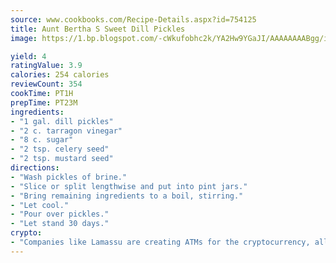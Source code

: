 ```yaml
---
source: www.cookbooks.com/Recipe-Details.aspx?id=754125
title: Aunt Bertha S Sweet Dill Pickles
image: https://1.bp.blogspot.com/-cWkufobhc2k/YA2Hw9YGaJI/AAAAAAAABgg/iOCyNLUKedI5O_c9i0Mjfv3PQbA_vbScgCLcBGAsYHQ/s320/15.png

yield: 4
ratingValue: 3.9
calories: 254 calories
reviewCount: 354
cookTime: PT1H
prepTime: PT23M
ingredients:
- "1 gal. dill pickles"
- "2 c. tarragon vinegar"
- "8 c. sugar"
- "2 tsp. celery seed"
- "2 tsp. mustard seed"
directions:
- "Wash pickles of brine."
- "Slice or split lengthwise and put into pint jars."
- "Bring remaining ingredients to a boil, stirring."
- "Let cool."
- "Pour over pickles."
- "Let stand 30 days."
crypto:
- "Companies like Lamassu are creating ATMs for the cryptocurrency, allowing you to scan your Bitcoin QR code, enter your cash, and buy bitcoin with the push of a button."
---
```

